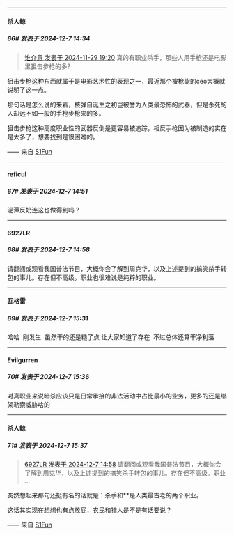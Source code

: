 ﻿
*****

####  杀人鲸  
##### 66#       发表于 2024-12-7 14:34

<blockquote><a href="httphttps://bbs.saraba1st.com/2b/forum.php?mod=redirect&amp;goto=findpost&amp;pid=66803401&amp;ptid=2208211" target="_blank">谁介意 发表于 2024-11-29 19:20</a>
真的有职业杀手，那些人用手枪还是电影里狙击步枪的多?</blockquote>
狙击步枪这种东西就属于是电影艺术性的表现之一，最近那个被枪毙的ceo大概就说明了这一点。

那句话是怎么说的来着，核弹自诞生之初岂被誉为人类最恐怖的武器，但是杀死的人却远不如一般的手枪步枪来的多。

狙击步枪这种高度职业性的武器反倒是更容易被追踪，相反手枪因为被制造的实在是太多了，想要找到是很困难的。

—— 来自 [S1Fun](https://s1fun.koalcat.com)


*****

####  reficul  
##### 67#       发表于 2024-12-7 14:51

泥潭反奶连这也做得到吗？


*****

####  6927LR  
##### 68#       发表于 2024-12-7 14:58

请翻阅或观看我国普法节目，大概你会了解到周克华，以及上述提到的搞笑杀手转包的事儿。存在但不高级。职业也很难说是纯粹的职业。


*****

####  瓦格雷  
##### 69#       发表于 2024-12-7 15:31

哈哈  刚发生  虽然干的还是糙了点 让大家知道了存在  不过总体还算干净利落  

*****

####  Evilgurren  
##### 70#       发表于 2024-12-7 15:36

对真职业来说暗杀应该只是日常承接的非法活动中占比最小的业务，更多的还是绑架勒索威胁啥的


*****

####  杀人鲸  
##### 71#       发表于 2024-12-7 15:37

<blockquote><a href="httphttps://bbs.saraba1st.com/2b/forum.php?mod=redirect&amp;goto=findpost&amp;pid=66866272&amp;ptid=2208211" target="_blank">6927LR 发表于 2024-12-7 14:58</a>
请翻阅或观看我国普法节目，大概你会了解到周克华，以及上述提到的搞笑杀手转包的事儿。存在但不高级。职业 ...</blockquote>
突然想起来那句还挺有名的话就是：杀手和**是人类最古老的两个职业。

这话其实现在想想也有点放屁，农民和猎人是不是有话要说？

—— 来自 [S1Fun](https://s1fun.koalcat.com)

